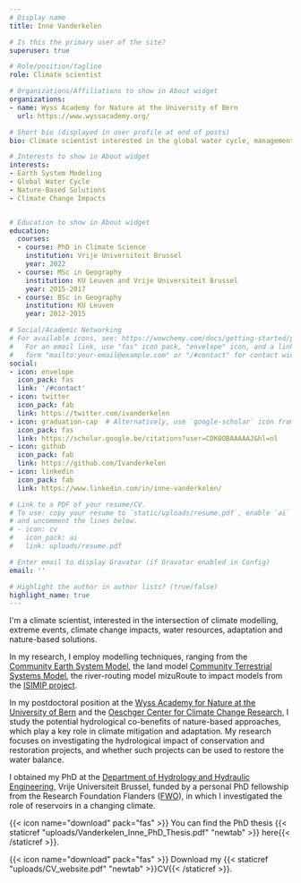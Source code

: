 ```yaml
---
# Display name
title: Inne Vanderkelen

# Is this the primary user of the site?
superuser: true

# Role/position/tagline
role: Climate scientist

# Organizations/Affiliations to show in About widget
organizations:
- name: Wyss Academy for Nature at the University of Bern
  url: https://www.wyssacademy.org/   

# Short bio (displayed in user profile at end of posts)
bio: Climate scientist interested in the global water cycle, management and interactions with climate.

# Interests to show in About widget
interests:
- Earth System Modeling
- Global Water Cycle
- Nature-Based Solutions
- Climate Change Impacts 


# Education to show in About widget
education:
  courses:
  - course: PhD in Climate Science
    institution: Vrije Universiteit Brussel
    year: 2022
  - course: MSc in Geography
    institution: KU Leuven and Vrije Universiteit Brussel
    year: 2015-2017
  - course: BSc in Geography
    institution: KU Leuven
    year: 2012-2015

# Social/Academic Networking
# For available icons, see: https://wowchemy.com/docs/getting-started/page-builder/#icons
#   For an email link, use "fas" icon pack, "envelope" icon, and a link in the
#   form "mailto:your-email@example.com" or "/#contact" for contact widget.
social:
- icon: envelope
  icon_pack: fas
  link: '/#contact'
- icon: twitter
  icon_pack: fab
  link: https://twitter.com/ivanderkelen
- icon: graduation-cap  # Alternatively, use `google-scholar` icon from `ai` icon pack
  icon_pack: fas
  link: https://scholar.google.be/citations?user=CDK0OBAAAAAJ&hl=nl
- icon: github
  icon_pack: fab
  link: https://github.com/Ivanderkelen
- icon: linkedin
  icon_pack: fab
  link: https://www.linkedin.com/in/inne-vanderkelen/

# Link to a PDF of your resume/CV.
# To use: copy your resume to `static/uploads/resume.pdf`, enable `ai` icons in `params.toml`,
# and uncomment the lines below.
# - icon: cv
#   icon_pack: ai
#   link: uploads/resume.pdf

# Enter email to display Gravatar (if Gravatar enabled in Config)
email: ''

# Highlight the author in author lists? (true/false)
highlight_name: true
---
```


I'm a climate scientist, interested in the intersection of climate modelling, extreme events, climate change impacts, water resources, adaptation and nature-based solutions.

In my research, I employ modelling techniques, ranging from the [Community Earth System Model](https://www.cesm.ucar.edu/), the land model [Community Terrestrial Systems Model](https://www.cesm.ucar.edu/models/cesm2/land/), the river-routing model mizuRoute to impact models from the [ISIMIP project](https://www.isimip.org/).  

In my postdoctoral position at the [Wyss Academy for Nature at the University of Bern](https://www.wyssacademy.org/) and the [Oeschger Center for Climate Change Research](https://www.oeschger.unibe.ch/), I study the potential hydrological co-benefits of nature-based approaches, which play a key role in climate mitigation and adaptation. My research focuses on investigating the hydrological impact of conservation and restoration projects, and whether such projects can be used to restore the water balance. 

I obtained my PhD at the [Department of Hydrology and Hydraulic Engineering](https://www.hydr.vub.be/), Vrije Universiteit Brussel, funded by a personal PhD fellowship from the Research Foundation Flanders ([FWO](https://www.fwo.be/en/)), in which I investigated the role of reservoirs in a changing climate.  

{{< icon name="download" pack="fas" >}} You can find the PhD thesis {{< staticref "uploads/Vanderkelen_Inne_PhD_Thesis.pdf" "newtab" >}} here{{< /staticref >}}.


{{< icon name="download" pack="fas" >}} Download my {{< staticref "uploads/CV_website.pdf" "newtab" >}}CV{{< /staticref >}}.

<meta name="google-site-verification" content="3LcHt_Yj7nMzSXDZ5a-n3OPBpiknYCwWDyOUg4sxBlo" />